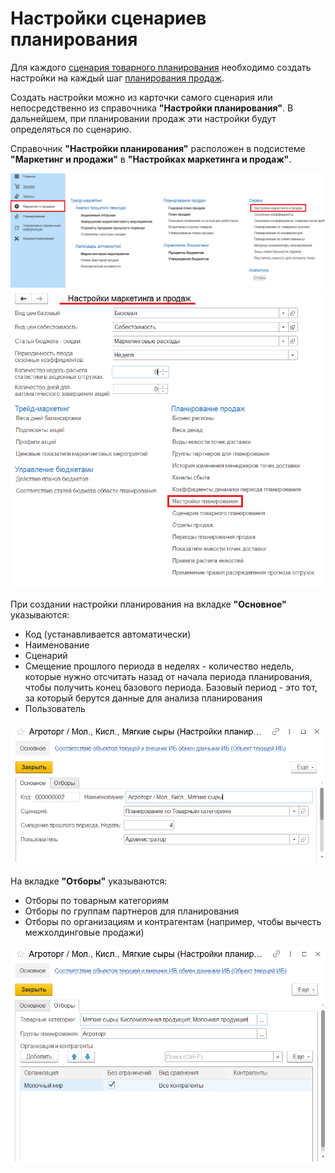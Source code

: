 # Настройки сценариев планирования

Для каждого [сценария товарного планирования](../../SalesPlanning/SalesPlanningSettings/CommodityPlanningScenarios.md) необходимо создать настройки на каждый шаг [планирования продаж](../../SalesPlanning/SalesPlanning.md).

Создать настройки можно из карточки самого сценария или непосредственно из справочника **"Настройки планирования"**. В дальнейшем, при планировании продаж эти настройки будут определяться по сценарию.

Справочник **"Настройки планирования"** расположен в подсистеме **"Маркетинг и продажи"** в **"Настройках маркетинга и продаж"**.

[![1][1]][1]
[![2][2]][2]

При создании настройки планирования на вкладке **"Основное"** указываются:

- Код (устанавливается автоматически)
- Наименование
- Сценарий
- Смещение прошлого периода в неделях - количество недель, которые нужно отсчитать назад от начала периода планирования, чтобы получить конец базового периода. Базовый период - это тот, за который берутся данные для анализа планирования
- Пользователь

[![3][3]][3]

На вкладке **"Отборы"** указываются:

- Отборы по товарным категориям
- Отборы по группам партнеров для планирования
- Отборы по организациям и контрагентам (например, чтобы вычесть межхолдинговые продажи)

[![4][4]][4]



[1]: PlanningScenarioSettings.assets/1.png
[2]: PlanningScenarioSettings.assets/2.png
[3]: PlanningScenarioSettings.assets/3.png
[4]: PlanningScenarioSettings.assets/4.png